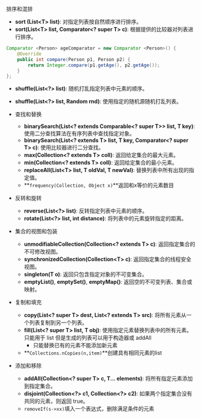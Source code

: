 排序和混排

  - **sort (List\<T> list)**: 对指定列表按自然顺序进行排序。
  - **sort(List\<T> list, Comparator\<? super T> c)**: 根据提供的比较器对列表进行排序。
``` java
Comparator <Person> ageComparator = new Comparator <Person>() {
    @Override
    public int compare(Person p1, Person p2) {
        return Integer.compare(p1.getAge(), p2.getAge());
    }
};
```

- **shuffle(List\<?> list)**: 随机打乱指定列表中元素的顺序。
- **shuffle(List\<?> list, Random rnd)**: 使用指定的随机源随机打乱列表。

- 查找和替换
  - **binarySearch(List\<? extends Comparable\<? super T>> list, T key)**: 使用二分查找算法在有序列表中查找指定对象。
  - **binarySearch(List\<? extends T> list, T key, Comparator\<? super T> c)**: 使用比较器进行二分查找。
  - **max(Collection\<? extends T> coll)**: 返回给定集合的最大元素。
  - **min(Collection\<? extends T> coll)**: 返回给定集合的最小元素。
  - **replaceAll(List\<T> list, T oldVal, T newVal)**: 替换列表中所有出现的指定值。
  - **`frequency(Collection, Object x)`**返回和x等价的元素数目

- 反转和旋转
  - **reverse(List\<?> list)**: 反转指定列表中元素的顺序。
  - **rotate(List\<?> list, int distance)**: 将列表中的元素旋转指定的距离。

- 集合的视图和包装
  - **unmodifiableCollection(Collection\<? extends T> c)**: 返回指定集合的不可修改视图。
  - **synchronizedCollection(Collection\<T> c)**: 返回指定集合的线程安全视图。
  - **singleton(T o)**: 返回只包含指定对象的不可变集合。
  - **emptyList()**, **emptySet()**, **emptyMap()**: 返回空的不可变列表、集合或映射。

- 复制和填充
  - **copy(List\<? super T> dest, List\<? extends T> src)**: 将所有元素从一个列表复制到另一个列表。
  - **fill(List\<? super T> list, T obj)**: 使用指定元素替换列表中的所有元素。只能用于 list 但是生成的列表可以用于构造器或 addAll
    - 只能替换已有的元素不能添加新元素
  - **`Collections.nCopies(n,item)`**创建具有相同元素的list

- 添加和移除
  - **addAll(Collection\<? super T> c, T... elements)**: 将所有指定元素添加到指定集合。
  - **disjoint(Collection\<?> c1, Collection\<?> c2)**: 如果两个指定集合没有共同的元素，则返回 true。
  - `removeIf(s->xx)`填入一个表达式，删除满足条件的元素